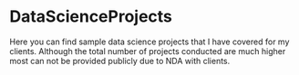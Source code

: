 # DataScienceProjects
Here you can find sample data science projects that I have covered for my clients. Although the total number of projects conducted are much higher most can not be provided publicly due to NDA with clients. 